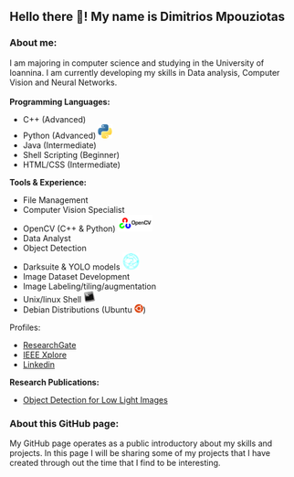 ## Hello there :wave:! My name is Dimitrios Mpouziotas 

### About me:
I am majoring in computer science and studying in the University of Ioannina. I am currently developing my skills in Data analysis, Computer Vision and Neural Networks. 
<br/><br/>
**Programming Languages:**

 - C++ (Advanced)
 - Python (Advanced) <img src="https://github.com/ChilledFerrum/ChilledFerrum/blob/efa6c805340d33a03c2c8e8332661fb919610e2e/style/Python.png" width="25" height="25">
 - Java (Intermediate)
 - Shell Scripting (Beginner)
 - HTML/CSS (Intermediate)

**Tools & Experience:**
 - File Management 
 - Computer Vision Specialist
 - OpenCV (C++ & Python) <img src="https://github.com/ChilledFerrum/ChilledFerrum/blob/c55b84bf0d87a1503484ecfa15cf438863084b65/style/OpenCV.png" width="60" height="30">
 - Data Analyst
 - Object Detection
 - Darksuite & YOLO models <img src="https://github.com/ChilledFerrum/ChilledFerrum/blob/182bcfd5384e5b133a6da195fbb5b2af89947eda/style/darknet.png" width="30" height="30">
 - Image Dataset Development
 - Image Labeling/tiling/augmentation 
 - Unix/linux Shell <img src="https://github.com/ChilledFerrum/ChilledFerrum/blob/51af7ea28b00011947c625eae60d5c71c4c3475b/style/BashLinuxUnixShell.png" width="20" height="20">
 - Debian Distributions (Ubuntu <img src="https://github.com/ChilledFerrum/ChilledFerrum/blob/5347db0418e383c999c1a95882fe9fcf34602d49/style/Ubuntu.png" width="15" height="15">)

Profiles:
- [ResearchGate](https://www.researchgate.net/profile/Dimitris-Mpouziotas)
- [IEEE Xplore](https://ieeexplore.ieee.org/author/37089583858)
- [Linkedin](https://www.linkedin.com/in/dimitris-mpouziotas-a34318256/)

**Research Publications:** <br/>
 - [Object Detection for Low Light Images](https://ieeexplore.ieee.org/document/9932921)


### About this GitHub page:
My GitHub page operates as a public introductory about my skills and projects. In this page I will be sharing some of my projects that I have created through out the time that I find to be interesting.
